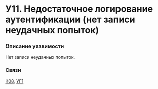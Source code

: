 # У11. Недостаточное логирование аутентификации (нет записи неудачных попыток)

### **Описание уязвимости**

Нет записи неудачных попыток.

### **Связи**

[К08](../../struktura-sistemy/komponenty-sistemy/k08.-bezopasnost-i-monitoring.md), [УГ1](../../ugrozy/perechen-ugroz-sistemy/ug1.-narushenie-autentifikacii-api.md)
